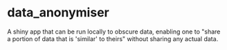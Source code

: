 # data_anonymiser
A shiny app that can be run locally to obscure data, enabling one to "share a portion of data that is 'similar' to theirs" without sharing any actual data.
